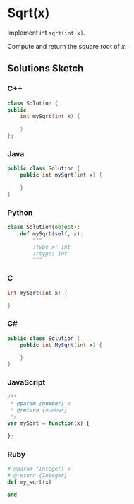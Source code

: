 # Sqrt(x)

Implement int `sqrt(int x)`.

Compute and return the square root of *x*.

## Solutions Sketch

### C++
```C++
class Solution {
public:
    int mySqrt(int x) {

    }
};
```

### Java
```Java
public class Solution {
    public int mySqrt(int x) {

    }
}
```

### Python
```Python
class Solution(object):
    def mySqrt(self, x):
        """
        :type x: int
        :rtype: int
        """
```

### C
```C
int mySqrt(int x) {

}
```

### C# 
```C#
public class Solution {
    public int MySqrt(int x) {

    }
}
```

### JavaScript
```JavaScript
/**
 * @param {number} x
 * @return {number}
 */
var mySqrt = function(x) {

};
```

### Ruby
```Ruby
# @param {Integer} x
# @return {Integer}
def my_sqrt(x)

end
```
